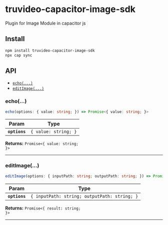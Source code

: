 # truvideo-capacitor-image-sdk

Plugin for Image Module in capacitor js

## Install

```bash
npm install truvideo-capacitor-image-sdk
npx cap sync
```

## API

<docgen-index>

* [`echo(...)`](#echo)
* [`editImage(...)`](#editimage)

</docgen-index>

<docgen-api>
<!--Update the source file JSDoc comments and rerun docgen to update the docs below-->

### echo(...)

```typescript
echo(options: { value: string; }) => Promise<{ value: string; }>
```

| Param         | Type                            |
| ------------- | ------------------------------- |
| **`options`** | <code>{ value: string; }</code> |

**Returns:** <code>Promise&lt;{ value: string; }&gt;</code>

--------------------


### editImage(...)

```typescript
editImage(options: { inputPath: string; outputPath: string; }) => Promise<{ result: string; }>
```

| Param         | Type                                                    |
| ------------- | ------------------------------------------------------- |
| **`options`** | <code>{ inputPath: string; outputPath: string; }</code> |

**Returns:** <code>Promise&lt;{ result: string; }&gt;</code>

--------------------

</docgen-api>
